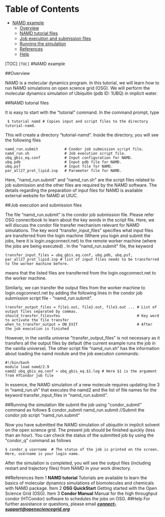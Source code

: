 Table of Contents
=================

  * [NAMD example](#namd-example)
    * [Overview](#overview)
    * [NAMD tutorial files](#namd-tutorial-files)
    * [Job execution and submission files](#job-execution-and-submission-files)
    * [Running the simulation](#running-the-simulation)
    * [References](#references)
    * [Help](#help)

[TOC]
`[TOC]`
#NAMD example

##Overview

NAMD is a molecular dynamics program. In this tutorial, we will learn how to run NAMD simulations on open science grid (OSG). We will perform the molecular dynamics simulation of Ubiquitin (pdb ID: 1UBQ) in implicit water.  

##NAMD tutorial files


It is easy to start with the "tutorial" command. In the command prompt, type
```
 $ tutorial namd # Copies input and script files to the directory tutorial-namd.
```
 
This will create a directory “tutorial-namd". Inside the directory, you will see the following files
```
namd_run.submit            # Condor job submission script file.
namd_run.sh                # Job execution script file.
ubq_gbis_eq.conf           # Input configuration for NAMD.
ubq.pdb                    # Input pdb file for NAMD.
ubq.psf                    # Input file for NAMD.
par_all27_prot_lipid.inp   # Parameter file for NAMD.
```

 
Here, "namd_run.submit" and "namd_run.sh" are the script files related to job submission and the other files are required by the NAMD software. The details regarding the preparation of input files for NAMD is available  external website for NAMD at UIUC. 

##Job execution and submission files

The file “namd_run.submit” is the condor  job submission file. Please refer  OSG connectbook to learn about the key words in the script file. Here, we will discuss the condor file transfer mechanism relevant for NAMD simulations.  The key word “transfer_input_files”  specifies what input files  are transferred from the login machine (Where you login and submit the jobs, here it is login.osgconnect.net) to the remote worker machine (where the jobs are being executed) . In the "namd_run.submit" file, the keyword 
```
transfer_input_files = ubq_gbis_eq.conf, ubq.pdb, ubq.psf, par_all27_prot_lipid.inp # list of input files needs to be transferred to the worker machine before. 
```
means that the listed files are transferred from the login.osgconnect.net to the worker machine.
 
Similarly, we can transfer the output files from the worker machine to login.osgconnect.net by adding the following lines in the condor job submission script file - "namd_run.submit".
```
transfer_output_files = file1.out, file2.out, file3.out ... # List of output files separated by commas.
should_transfer_files=Yes                                   # Key word to activate the file transfer
when_to_transfer_output = ON_EXIT                           # After the job execution is finished
```
However, in the vanilla universe "transfer_output_files" is not necessary as it transfers all the output files by default (the current example runs the job in the vanilla universe).   The other script file “namd_run.sh” has the information about loading the namd module and the job execution commands:
```
#!/bin/bash                              
module load namd/2.9                           
namd2 ubq_gbis_eq.conf > ubq_gbis_eq.$1.log # Here $1 is the argument from HTCondor job file
```

In essence, the NAMD simulation of a new molecule requires updating line 3 in “namd_run.sh”  that executes the namd2 and the list of file names for the keyword transfer_input_files in “namd_run.submit”.

##Running the simulation
We submit the job using "condor_submit" command as follows
$ condor_submit namd_run.submit //Submit the condor job script "namd_run.submit"
 
Now you have submitted the NAMD simulation of ubiquitin in implicit solvent on the open science grid. The present job should be finished quickly (less than an hour). You can check the status of the submitted job by using the "condor_q" command as follows
```
$ condor_q username  # The status of the job is printed on the screen. Here, username is your login name.
```
After the simulation is completed, you will see the output files (including restart and trajectory files) from NAMD in your work directory.

##References
Item 1 **NAMD tutorial** Tutorials are available to learn the basics of molecular dynamics simulations of biomolecules and chemicals with NAMD package. 
Item 2 **OSG  QuickStart**  Getting started with the Open Science Grid (OSG).
Item 3 **Condor Manual**   Manual for the high throughput condor (HTCondor)  software to schedules the jobs on OSG. 
##Help
For further assistance or questions, please email ***connect-support@opensciencegrid.org***



